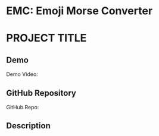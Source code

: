 ﻿# EMC: Emoji Morse Converter
# PROJECT TITLE

## Demo
Demo Video: <URL>

## GitHub Repository
GitHub Repo: <URL>

## Description

